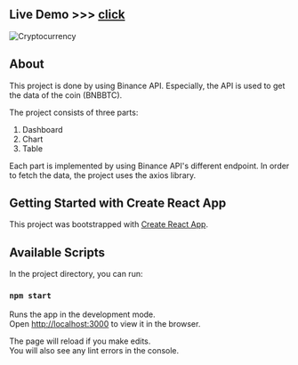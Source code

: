 ## Live Demo >>> [click](https://cryptocurrency-for-bnb-btc.herokuapp.com/) 

![Cryptocurrency](https://user-images.githubusercontent.com/71395416/141763590-51afd606-a05b-4289-a84a-d63bebe33a6e.gif)

## About

This project is done by using Binance API. Especially, the API is used to get the data of the coin (BNBBTC). 

The project consists of three parts:

1. Dashboard
2. Chart
3. Table

Each part is implemented by using Binance API's different endpoint. In order to fetch the data, the project uses the axios library.

## Getting Started with Create React App

This project was bootstrapped with [Create React App](https://github.com/facebook/create-react-app).

## Available Scripts

In the project directory, you can run:

### `npm start`

Runs the app in the development mode.\
Open [http://localhost:3000](http://localhost:3000) to view it in the browser.

The page will reload if you make edits.\
You will also see any lint errors in the console.

